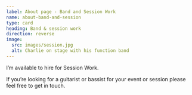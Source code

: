 ```yaml
---
label: About page - Band and Session Work
name: about-band-and-session
type: card
heading: Band & session work
direction: reverse
image:
  src: images/session.jpg
  alt: Charlie on stage with his function band
---
```

I’m available to hire for Session Work.

If you’re looking for a guitarist or bassist for your event or session please feel free to get in touch.